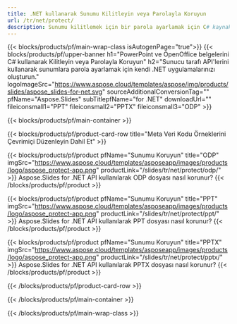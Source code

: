 ```yaml
---
title: .NET kullanarak Sunumu Kilitleyin veya Parolayla Koruyun
url: /tr/net/protect/
description: Sunumu kilitlemek için bir parola ayarlamak için C# kaynak kodu
---
```


{{< blocks/products/pf/main-wrap-class isAutogenPage="true">}}
{{< blocks/products/pf/upper-banner h1="PowerPoint ve OpenOffice belgelerini C# kullanarak Kilitleyin veya Parolayla Koruyun" h2="Sunucu tarafı API'lerini kullanarak sunumlara parola ayarlamak için kendi .NET uygulamalarınızı oluşturun." logoImageSrc="https://www.aspose.cloud/templates/aspose/img/products/slides/aspose_slides-for-net.svg" sourceAdditionalConversionTag="" pfName="Aspose.Slides" subTitlepfName="for .NET" downloadUrl="" fileiconsmall1="PPT" fileiconsmall2="PPTX" fileiconsmall3="ODP" >}}

{{< blocks/products/pf/main-container >}}

{{< blocks/products/pf/product-card-row title="Meta Veri Kodu Örneklerini Çevrimiçi Düzenleyin Dahil Et" >}}

{{< blocks/products/pf/product pfName="Sunumu Koruyun" title="ODP" imgSrc="https://www.aspose.cloud/templates/asposeapp/images/products/logo/aspose_protect-app.png" productLink="/slides/tr/net/protect/odp/" >}}
Aspose.Slides for .NET API kullanılarak ODP dosyası nasıl korunur?
{{< /blocks/products/pf/product >}}

{{< blocks/products/pf/product pfName="Sunumu Koruyun" title="PPT" imgSrc="https://www.aspose.cloud/templates/asposeapp/images/products/logo/aspose_protect-app.png" productLink="/slides/tr/net/protect/ppt/" >}}
Aspose.Slides for .NET API kullanılarak PPT dosyası nasıl korunur?
{{< /blocks/products/pf/product >}}

{{< blocks/products/pf/product pfName="Sunumu Koruyun" title="PPTX" imgSrc="https://www.aspose.cloud/templates/asposeapp/images/products/logo/aspose_protect-app.png" productLink="/slides/tr/net/protect/pptx/" >}}
Aspose.Slides for .NET API kullanılarak PPTX dosyası nasıl korunur?
{{< /blocks/products/pf/product >}}



{{< /blocks/products/pf/product-card-row >}}

{{< /blocks/products/pf/main-container >}}
    
{{< /blocks/products/pf/main-wrap-class >}}